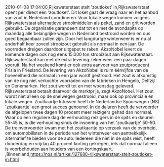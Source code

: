 2010-01-08 17:04:00,Rijkswaterstaat stelt 'zoutloket' in,Rijkswaterstaat opent per direct een 'zoutloket'. Dit loket gaat de vraag naar en het aanbod van zout in Nederland coördineren. Voor lokale wegen kunnen volgens Rijkswaterstaat alternatieve strooimiddelen als pekel, zand en grit worden gebruikt. De organisatie garandeert dat tot en met de avondspits op maandag alle belangrijke wegen in Nederland bestrooid worden en dus goed begaanbaar zullen zijn. Door het langdurige winterweer is er nu al anderhalf keer zoveel strooizout gebruikt als normaal in een jaar. De voorraden dreigen daardoor uitgeput te raken. AkzoNobel levert de komende dagen ook nog eens 15.000 ton strooizout aan Rijkswaterstaat. Rijkswaterstaat kan met de extra levering zeker weer een paar dagen vooruit. Na het weekend komt er ook extra aanvoer van zoutproducent Frisia in Friesland. De levering van AkzoNobel is ruim éénvijfde van de hoeveelheid die normaal in een jaar wordt gestrooid. Het zout is afkomstig van de nog niet verkochte voorraden van de fabrieken in Hengelo, Delfzijl en Denemarken. Het zout wordt tot en met woensdag geleverd. Rijkswaterstaat betaalt daarvoor de marktprijs, zegt AkzoNobel. Het zout wordt niet alleen op de snelwegen gestrooid, maar ook op provinciale en lokale wegen. Zoutkaartje Intussen heeft de Nederlandse Spoorwegen (NS) 'zoutkaartje' een groot succes genoemd. In de daluren heeft de vervoerder de afgelopen twee dagen 10 procent meer reizigers gehad dan normaal. Waar op een reguliere dag de verhouding reizigers in de spits en daluren 55-45 is, is die verhouding sinds de invoering van het 'zoutkaartje' 50-50. De treinvervoerder kwam met het zoutkaartje op verzoek van de overheid, om automobilisten in de periode van het winterweer een aantrekkelijk alternatief te bieden voor de auto. Iedereen die niet in de spits reist, heeft donderdag en vrijdag 40 procent korting gekregen, iets dat normaal alleen is voorbehouden aan houders van een kortingskaart. ,Binnenland,https://nos.nl/artikel/127680-rijkswaterstaat-stelt-zoutloket-in.html